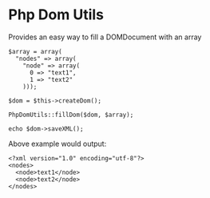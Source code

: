 # Php Dom Utils #

Provides an easy way to fill a DOMDocument with an array

    $array = array(
      "nodes" => array(
        "node" => array(
          0 => "text1",
          1 => "text2"
        )));

    $dom = $this->createDom();

    PhpDomUtils::fillDom($dom, $array);

    echo $dom->saveXML();

Above example would output:

    <?xml version="1.0" encoding="utf-8"?>
    <nodes>
      <node>text1</node>
      <node>text2</node>
    </nodes>